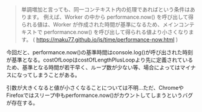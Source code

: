 > 単調増加と言っても、同一コンテキスト内の処理であればという条件はあります。 例えば、Worker の中から performance.now() を呼び出して得られる値は、Worker が作成された時間が基準になるため、メインコンテキストで performance.now() を呼び出して得られる値より小さくなります。
( https://maku77.github.io/js/time/performance-now.html )

今回だと、performance.now()の基準時間はconsole.log()が呼び出された時刻が基準となる。costOfLoopはcostOfLengthPlusLoopより先に定義されているため、基準となる時間が若干早く、ループ数が少ない等、場合によってはマイナスになってしまうことがある。

引数が大きくなると値が小さくなることについては不明…ただ、ChromeやFirefoxではスリープ中もperformance.now()がカウントしてしまうというバグが存在する。
